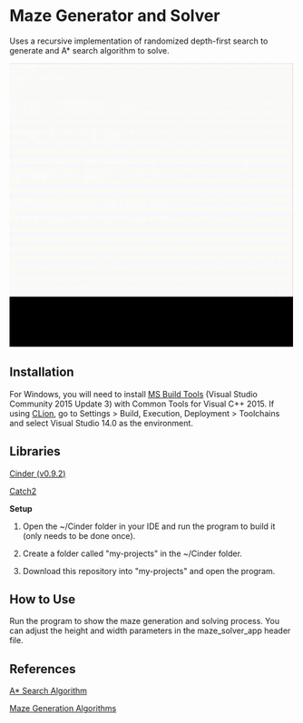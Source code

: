 # Maze Generator and Solver

Uses a recursive implementation of randomized depth-first search to generate and A* search algorithm to solve.

<img src="https://github.com/ezrc2/maze-generator-solver/blob/main/maze-demo.gif" width="500" height="500" />

## Installation

For Windows, you will  need to install [MS Build Tools](https://my.visualstudio.com/Downloads?q=visual%20studio%202015&wt.mc_id=o~msft~vscom~older-downloads) (Visual Studio Community 2015 Update 3) with Common Tools for Visual C++ 2015. If using [CLion](https://www.jetbrains.com/clion/download/#section=windows), go to Settings > Build, Execution, Deployment > Toolchains and select Visual Studio 14.0 as the environment.

## Libraries

[Cinder (v0.9.2)](https://libcinder.org/download)

[Catch2](https://github.com/catchorg/Catch2)

**Setup**

1. Open the ~/Cinder folder in your IDE and run the program to build it (only needs to be done once). 

2. Create a folder called "my-projects" in the ~/Cinder folder.

3. Download this repository into "my-projects" and open the program.

## How to Use

Run the program to show the maze generation and solving process. You can adjust the height and width parameters in the maze_solver_app header file.

## References

[A* Search Algorithm](https://www.geeksforgeeks.org/a-search-algorithm/)

[Maze Generation Algorithms](https://en.wikipedia.org/wiki/Maze_generation_algorithm)

